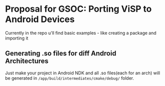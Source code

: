 # Proposal for GSOC: Porting ViSP to Android Devices

Currently in the repo u'll find basic examples - like creating a package and importing it

## Generating .so files for diff Android Architectures
Just make your project in Android NDK and all .so files(each for an arch) will be generated in ```/app/build/intermediates/cmake/debug/``` folder.
